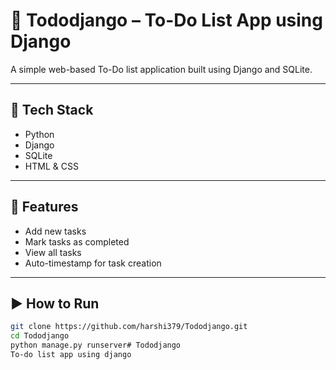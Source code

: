 # 📝 Tododjango – To-Do List App using Django

A simple web-based To-Do list application built using Django and SQLite.

---

## 🔧 Tech Stack
- Python
- Django
- SQLite
- HTML & CSS

---

## 🚀 Features
- Add new tasks
- Mark tasks as completed
- View all tasks
- Auto-timestamp for task creation

---

## ▶️ How to Run

```bash
git clone https://github.com/harshi379/Tododjango.git
cd Tododjango
python manage.py runserver# Tododjango
To-do list app using django 
